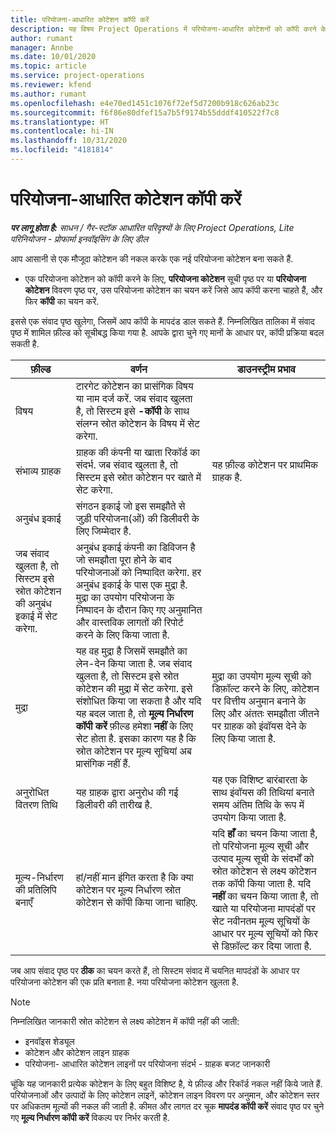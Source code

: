 ```yaml
---
title: परियोजना-आधारित कोटेशन कॉपी करें
description: यह विषय Project Operations में परियोजना-आधारित कोटेशनों को कॉपी करने के तरीके के बारे में जानकारी प्रदान करता है.
author: rumant
manager: Annbe
ms.date: 10/01/2020
ms.topic: article
ms.service: project-operations
ms.reviewer: kfend
ms.author: rumant
ms.openlocfilehash: e4e70ed1451c1076f72ef5d7200b918c626ab23c
ms.sourcegitcommit: f6f86e80dfef15a7b5f9174b55dddf410522f7c8
ms.translationtype: HT
ms.contentlocale: hi-IN
ms.lasthandoff: 10/31/2020
ms.locfileid: "4181814"
---
```

# <a name="copy-project-based-quotes"></a>परियोजना-आधारित कोटेशन कॉपी करें

_**पर लागू होता है:** साधन / गैर-स्टॉक आधारित परिदृश्यों के लिए Project Operations, Lite परिनियोजन - प्रोफार्मा इनवॉइसिंग के लिए डील_

आप आसानी से एक मौजूदा कोटेशन की नकल करके एक नई परियोजना कोटेशन बना सकते हैं. 

- एक परियोजना कोटेशन को कॉपी करने के लिए, **परियोजना कोटेशन** सूची पृष्ठ पर या **परियोजना कोटेशन** विवरण पृष्ठ पर, उस परियोजना कोटेशन का चयन करें जिसे आप कॉपी करना चाहते हैं, और फिर **कॉपी** का चयन करें.

इससे एक संवाद पृष्ठ खुलेगा, जिसमें आप कॉपी के मापदंड डाल सकते हैं. निम्नलिखित तालिका में संवाद पृष्ठ में शामिल फ़ील्ड को सूचीबद्ध किया गया है. आपके द्वारा चुने गए मानों के आधार पर, कॉपी प्रक्रिया बदल सकती है.

| **फ़ील्ड** | **वर्णन** | **डाउनस्ट्रीम प्रभाव** |
| --- | --- | --- |
| विषय | टारगेट कोटेशन का प्रासंगिक विषय या नाम दर्ज करें. जब संवाद खुलता है, तो सिस्टम इसे **-कॉपी** के साथ संलग्न स्रोत कोटेशन के विषय में सेट करेगा. | |
| संभाव्य ग्राहक | ग्राहक की कंपनी या खाता रिकॉर्ड का संदर्भ. जब संवाद खुलता है, तो सिस्टम इसे स्रोत कोटेशन पर खाते में सेट करेगा. | यह फ़ील्ड कोटेशन पर प्राथमिक ग्राहक है. |
| अनुबंध इकाई | संगठन इकाई जो इस समझौते से जुड़ी परियोजना(ओं) की डिलीवरी के लिए जिम्मेदार है.
जब संवाद खुलता है, तो सिस्टम इसे स्रोत कोटेशन की अनुबंध इकाई में सेट करेगा. | अनुबंध इकाई कंपनी का डिविजन है जो समझौता पूरा होने के बाद परियोजनाओं को निष्पादित करेगा. हर अनुबंध इकाई के पास एक मुद्रा है. मुद्रा का उपयोग परियोजना के निष्पादन के दौरान किए गए अनुमानित और वास्तविक लागतों की रिपोर्ट करने के लिए किया जाता है. |
| मुद्रा | यह वह मुद्रा है जिसमें समझौते का लेन-देन किया जाता है. जब संवाद खुलता है, तो सिस्टम इसे स्रोत कोटेशन की मुद्रा में सेट करेगा. इसे संशोधित किया जा सकता है और यदि यह बदल जाता है, तो **मूल्य निर्धारण कॉपी करें** फ़ील्ड हमेशा **नहीं** के लिए सेट होता है. इसका कारण यह है कि स्रोत कोटेशन पर मूल्य सूचियां अब प्रासंगिक नहीं हैं. | मुद्रा का उपयोग मूल्य सूची को डिफ़ॉल्ट करने के लिए, कोटेशन पर वित्तीय अनुमान बनाने के लिए और अंततः समझौता जीतने पर ग्राहक को इंवॉयस देने के लिए किया जाता है. |
| अनुरोधित वितरण तिथि | यह ग्राहक द्वारा अनुरोध की गई डिलीवरी की तारीख है. | यह एक विशिष्ट बारंबारता के साथ इंवॉयस की तिथियां बनाते समय अंतिम तिथि के रूप में उपयोग किया जाता है. |
| मूल्य-निर्धारण की प्रतिलिपि बनाएँ | हां/नहीं मान इंगित करता है कि क्या कोटेशन पर मूल्य निर्धारण स्रोत कोटेशन से कॉपी किया जाना चाहिए. | यदि **हाँ** का चयन किया जाता है, तो परियोजना मूल्य सूची और उत्पाद मूल्य सूची के संदर्भों को स्रोत कोटेशन से लक्ष्य कोटेशन तक कॉपी किया जाता है. यदि **नहीं** का चयन किया जाता है, तो खाते या परियोजना मापदंडों पर सेट नवीनतम मूल्य सूचियों के आधार पर मूल्य सूचियों को फिर से डिफ़ॉल्ट कर दिया जाता है. |

जब आप संवाद पृष्ठ पर **ठीक** का चयन करते हैं, तो सिस्टम संवाद में चयनित मापदंडों के आधार पर परियोजना कोटेशन की एक प्रति बनाता है. नया परियोजना कोटेशन खुलता है. 

> [!NOTE]
> निम्नलिखित जानकारी स्रोत कोटेशन से लक्ष्य कोटेशन में कॉपी नहीं की जाती:
>
> - इनवॉइस शेड्यूल
> - कोटेशन और कोटेशन लाइन ग्राहक
> - परियोजना- आधारित कोटेशन लाइनों पर परियोजना संदर्भ - ग्राहक बजट जानकारी
>
>चूंकि यह जानकारी प्रत्येक कोटेशन के लिए बहुत विशिष्ट है, ये फ़ील्ड और रिकॉर्ड नकल नहीं किये जाते हैं. परियोजनाओं और उत्पादों के लिए कोटेशन लाइनें, कोटेशन लाइन विवरण पर अनुमान, और कोटेशन स्तर पर अधिकतम मूल्यों की नकल की जाती है. कीमत और लागत दर चूक **मापदंड कॉपी करें** संवाद पृष्ठ पर चुने गए **मूल्य निर्धारण कॉपी करें** विकल्प पर निर्भर करती है.
